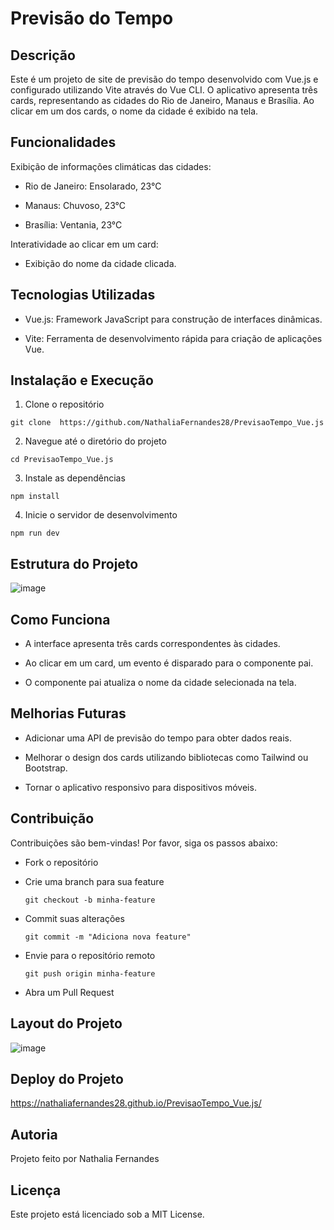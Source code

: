# Previsão do Tempo

## Descrição

Este é um projeto de site de previsão do tempo desenvolvido com Vue.js e configurado utilizando Vite através do Vue CLI. O aplicativo apresenta três cards, representando as cidades do Rio de Janeiro, Manaus e Brasília. Ao clicar em um dos cards, o nome da cidade é exibido na tela.

## Funcionalidades

 Exibição de informações climáticas das cidades:

  * Rio de Janeiro: Ensolarado, 23°C

  * Manaus: Chuvoso, 23°C

  * Brasília: Ventania, 23°C

Interatividade ao clicar em um card:

  * Exibição do nome da cidade clicada.

## Tecnologias Utilizadas

  * Vue.js: Framework JavaScript para construção de interfaces dinâmicas.

  * Vite: Ferramenta de desenvolvimento rápida para criação de aplicações Vue.
    

## Instalação e Execução

  1. Clone o repositório
     
    git clone  https://github.com/NathaliaFernandes28/PrevisaoTempo_Vue.js

  2. Navegue até o diretório do projeto

    cd PrevisaoTempo_Vue.js

  3. Instale as dependências

    npm install

  4. Inicie o servidor de desenvolvimento

    npm run dev

  ## Estrutura do Projeto
  
  ![image](https://github.com/user-attachments/assets/5355fe47-9c5e-4645-ada5-cb197d683764)



  ## Como Funciona

  * A interface apresenta três cards correspondentes às cidades.

  * Ao clicar em um card, um evento é disparado para o componente pai.

  * O componente pai atualiza o nome da cidade selecionada na tela.

  ## Melhorias Futuras

  * Adicionar uma API de previsão do tempo para obter dados reais.

  * Melhorar o design dos cards utilizando bibliotecas como Tailwind ou Bootstrap.

  * Tornar o aplicativo responsivo para dispositivos móveis.

  ## Contribuição

  Contribuições são bem-vindas! Por favor, siga os passos abaixo:

  * Fork o repositório

  * Crie uma branch para sua feature

        git checkout -b minha-feature

  * Commit suas alterações

        git commit -m "Adiciona nova feature"

  * Envie para o repositório remoto

        git push origin minha-feature

  * Abra um Pull Request

  ## Layout do Projeto

  ![image](https://github.com/user-attachments/assets/99d75615-836c-4fc8-b38b-467f4aac7548)

   ## Deploy do Projeto

   https://nathaliafernandes28.github.io/PrevisaoTempo_Vue.js/


  ## Autoria 
  
  Projeto feito por Nathalia Fernandes
  
  ## Licença

  Este projeto está licenciado sob a MIT License.
